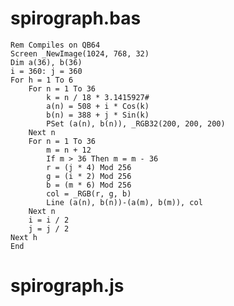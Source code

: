 
<style>
#container {
    text-align : center;
}
canvas {
    display : inline-block;
    background : black;
    width : 90%;
}
</style>

# spirograph.bas

```
Rem Compiles on QB64
Screen _NewImage(1024, 768, 32)
Dim a(36), b(36)
i = 360: j = 360
For h = 1 To 6
    For n = 1 To 36
        k = n / 18 * 3.1415927#
        a(n) = 508 + i * Cos(k)
        b(n) = 388 + j * Sin(k)
        PSet (a(n), b(n)), _RGB32(200, 200, 200)
    Next n
    For n = 1 To 36
        m = n + 12
        If m > 36 Then m = m - 36
        r = (j * 4) Mod 256
        g = (i * 2) Mod 256
        b = (m * 6) Mod 256
        col = _RGB(r, g, b)
        Line (a(n), b(n))-(a(m), b(m)), col
    Next n
    i = i / 2
    j = j / 2
Next h
End
```

# spirograph.js

<pre id="jsCode">
</pre>

<div id="container"></div>

<script>
function zoom( event ) {
    event.target.requestFullscreen();
}
function createCanvas( w, h ) {
    const D = document;
    const canvas = D.createElement( 'canvas' );
    canvas.id = "canvas";
    canvas.width  = w || 1024;
    canvas.height = h || 768;
    container.appendChild( canvas );
    canvas.style.cursor = "pointer";
    canvas.title = "Full Screen";
    canvas.addEventListener( 'click', zoom );
    return canvas;
}
function rgb( r, g, b ) {
    const fix = n => parseInt( n ) % 256;
    r = fix( r );
    g = fix( g );
    b = fix( b );
    return `rgb(${r}, ${g}, ${b})`;
}
</script>

<script id="jsSource">
function render() {
    const w = 1024;
    const h = 768;
    const canvas = createCanvas( w, h );
    const ctx = canvas.getContext( "2d" );
    ctx.clearRect( 0, 0, w, h );
    const xx = [];
    const yy = [];
    let i = 360, j = 360;
    let r, g, b, u, v;
    let x1, y1, x2, y2;
    for ( let h = 1; h <= 6; h += 1 ) {
        let nm1;
        for ( let n = 1; n <= 36; n += 1 ) {
            nm1 = n - 1;
            let k = nm1 / 18 * Math.PI;
            xx[ nm1 ] = 508 + i * Math.cos(k)
            yy[ nm1 ] = 388 + j * Math.sin(k)
        }
        for ( let n = 1; n <= 36; n += 1 ) {
            let m = n + 12;
            if ( m > 36 ) m -= 36;
            u = n - 1;
            v = m - 1;
            x1 = xx[ u ]; y1 = yy[ u ];
            x2 = xx[ v ]; y2 = yy[ v ];
            r = j * 4;
            g = i * 2;
            b = m * 6;
            ctx.strokeStyle = rgb( r, g, b );
            ctx.beginPath();
            ctx.moveTo( x1, y1 );
            ctx.lineTo( x2, y2 );
            ctx.stroke();
        }
        i *= 0.5;
        j *= 0.5;
    }
}
</script>

<script>
jsCode.innerText = jsSource.innerText;
render();
</script>
